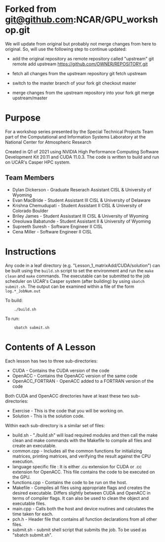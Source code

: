 # Forked from git@github.com:NCAR/GPU_workshop.git
We will update from original but probably not merge changes from here
to original. So, will use the following step to continue updated:
- add the original repository as remote repository called "upstream"
git remote add upstream https://github.com/OWNER/REPOSITORY.git

- fetch all changes from the upstream repository
git fetch upstream

- switch to the master branch of your fork
git checkout master

- merge changes from the upstream repository into your fork
git merge upstream/master

# Purpose
For a workshop series presented by the Special Technical Projects Team part of the Computational and Information Systems Laboratory at the National Center for Atmospheric Research

Created in Q1 of 2021 using NVIDIA High Performance Computing Software Development Kit 20.11 and CUDA 11.0.3. The code is written to build and run on UCAR's Casper HPC system.

## Team Members

* Dylan Dickerson - Graduate Reserach Assistant CISL & University of Wyoming
* Evan MacBride - Student Assistant III CISL & University of Delaware
* Krishna Chemudupati - Student Assistant II CISL & University of Colorado Boulder
* Briley James - Student Assisstant III CISL & University of Wyoming
* Oreoluwa Babatunde - Student Assistant II & University of Wyoming
* Supreeth Suresh - Software Engineer II CISL
* Cena Miller - Software Engineer II CISL


# Instructions
Any code in a leaf directory (e.g. "Lesson_1_matrixAdd/CUDA/solution") can be built using the `build.sh` script to set the environment and run the `make clean` and `make` commands. The executable can be submitted to the job scheduler on UCAR's Casper system (after building) by using `sbatch submit.sh`. The output can be examined within a file of the form `log.*_JobNum.out`

To build:

        ./build.sh

To run:

        sbatch submit.sh

# Contents of A Lesson

Each lesson has two to three sub-directories:
* CUDA - Contains the CUDA version of the code
* OpenACC - Contains the OpenACC version of the same code
* OpenACC_FORTRAN - OpenACC added to a FORTRAN version of the code

Both CUDA and OpenACC directories have at least these two sub-directories:
* Exercise - This is the code that you will be working on.
* Solution - This is the solution code.

Within each sub-directory is a similar set of files:
* build.sh - "./build.sh" will load required modules and then call the make clean and make commands with the Makefile to compile all files and create an executable.
* common.cpp - Includes all the common functions for initializing matrices, printing matrices, and verifying the result against the CPU execution.
* language specific file : It is either .cu extension for CUDA or .cc extension for OpenACC. This file contains the code to be executed on the GPU.
* functions.cpp - Contains the code to be run on the host.
* Makefile - Compiles all files using appropriate flags and creates the desired executable. Differs slightly between CUDA and OpenACC in terms of compiler flags. It can also be used to clean the object and executable files.
* main.cpp - Calls both the host and device routines and calculates the time taken for each.
* pch.h - Header file that contains all function declarations from all other files.
* submit.sh - submit shell script that submits the job. To be used as "sbatch submit.sh".
